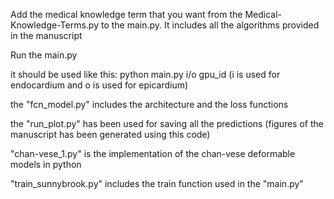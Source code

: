 Add the medical knowledge term that you want from the Medical-Knowledge-Terms.py to the main.py. It includes all the algorithms provided in the manuscript 

Run the main.py

it should be used like this: python main.py i/o gpu_id (i is used for endocardium and o is used for epicardium)

the "fcn_model.py" includes the architecture and the loss functions

the "run_plot.py" has been used for saving all the predictions (figures of the manuscript has been generated using this code)

"chan-vese_1.py" is the implementation of the chan-vese deformable models in python

"train_sunnybrook.py" includes the train function used in the "main.py"
